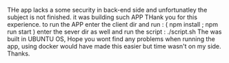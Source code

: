 THe app lacks a some security in back-end side and unfortunatley the subject is not finished. it was building such APP THank you for this experience.
to run the APP enter the client dir and run : ( npm install ; npm run start )
enter the sever dir as well and run the script : ./script.sh
The was built in UBUNTU OS, Hope you wont find any problems when running the app, using docker would have made this easier but time wasn't on my side.
Thanks.
